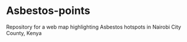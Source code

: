 # Asbestos-points
Repository for a web map highlighting Asbestos hotspots in Nairobi City County, Kenya
